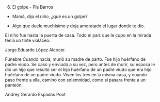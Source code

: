6. El golpe - Pía Barros
- Mamá, dijo el niño, ¿qué es un golpe?

- Algo que duele muchísimo y deja amoratado el lugar donde te dio.

El niño fue hasta la puerta de casa. Todo el país que le cupo en la mirada tenía un tinte violáceo.

Jorge Eduardo López Alcocer.

Fúnebre
Cuando nacía, murió su madre de parto. Fue hijo huérfano de padre viudo. Se casó y enviudó a su vez, pero antes de morir, su esposa le dio un hijo que resultó ser el hijo huérfano de un padre viudo que era hijo huérfano de un padre viudo. Viven los tres en la misma casa, y cuando paso frente a ella, camino con solemnidad, como si pasara frente a un panteón.

Andrey Gerardo Espadas Poot
